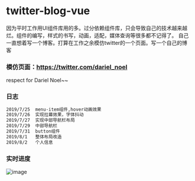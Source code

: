 # twitter-blog-vue

因为平时工作用UI组件库用的多。过分依赖组件库，只会导致自己的技术越来越烂。组件的编写，样式的书写，动画，适配，媒体查询等很多都不记得了。
自己一直想着写一个博客。打算在工作之余模仿twitter的一个页面。写一个自己的博客

### 模仿页面：https://twitter.com/dariel_noel 

respect for Dariel Noel~~

### 日志
``` bash
2019/7/25  menu-item组件,hover动画效果
2019/7/26  实现拉幕效果，字体抖动
2019/7/27  实现中部导航栏布局
2019/7/29  中部导航栏
2019/7/31  button组件
2019/8/1   整体布局改造
2019/8/2   个人信息
```

### 实时进度
![image](https://github.com/pppercyWang/twitter-blog-vue/blob/master/public/img/demo.gif)